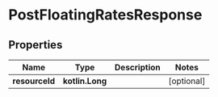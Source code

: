 
# PostFloatingRatesResponse

## Properties
| Name | Type | Description | Notes |
| ------------ | ------------- | ------------- | ------------- |
| **resourceId** | **kotlin.Long** |  |  [optional] |



